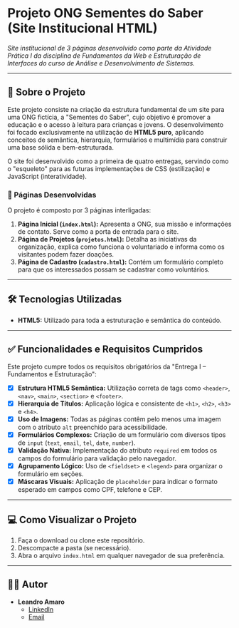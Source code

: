 # Projeto ONG Sementes do Saber (Site Institucional HTML)

_Site institucional de 3 páginas desenvolvido como parte da Atividade Prática I da disciplina de Fundamentos da Web e Estruturação de Interfaces do curso de Análise e Desenvolvimento de Sistemas._

---

## 🚀 Sobre o Projeto

Este projeto consiste na criação da estrutura fundamental de um site para uma ONG fictícia, a "Sementes do Saber", cujo objetivo é promover a educação e o acesso à leitura para crianças e jovens. O desenvolvimento foi focado exclusivamente na utilização de **HTML5 puro**, aplicando conceitos de semântica, hierarquia, formulários e multimídia para construir uma base sólida e bem-estruturada.

O site foi desenvolvido como a primeira de quatro entregas, servindo como o "esqueleto" para as futuras implementações de CSS (estilização) e JavaScript (interatividade).

### 📖 Páginas Desenvolvidas

O projeto é composto por 3 páginas interligadas:

1.  **Página Inicial (`index.html`):** Apresenta a ONG, sua missão e informações de contato. Serve como a porta de entrada para o site.
2.  **Página de Projetos (`projetos.html`):** Detalha as iniciativas da organização, explica como funciona o voluntariado e informa como os visitantes podem fazer doações.
3.  **Página de Cadastro (`cadastro.html`):** Contém um formulário completo para que os interessados possam se cadastrar como voluntários.

---

## 🛠️ Tecnologias Utilizadas

* **HTML5:** Utilizado para toda a estruturação e semântica do conteúdo.

---

## ✅ Funcionalidades e Requisitos Cumpridos

Este projeto cumpre todos os requisitos obrigatórios da "Entrega I – Fundamentos e Estruturação":

- [x] **Estrutura HTML5 Semântica:** Utilização correta de tags como `<header>`, `<nav>`, `<main>`, `<section>` e `<footer>`.
- [x] **Hierarquia de Títulos:** Aplicação lógica e consistente de `<h1>`, `<h2>`, `<h3>` e `<h4>`.
- [x] **Uso de Imagens:** Todas as páginas contêm pelo menos uma imagem com o atributo `alt` preenchido para acessibilidade.
- [x] **Formulários Complexos:** Criação de um formulário com diversos tipos de `input` (`text`, `email`, `tel`, `date`, `number`).
- [x] **Validação Nativa:** Implementação do atributo `required` em todos os campos do formulário para validação pelo navegador.
- [x] **Agrupamento Lógico:** Uso de `<fieldset>` e `<legend>` para organizar o formulário em seções.
- [x] **Máscaras Visuais:** Aplicação de `placeholder` para indicar o formato esperado em campos como CPF, telefone e CEP.

---

## 💻 Como Visualizar o Projeto

1.  Faça o download ou clone este repositório.
2.  Descompacte a pasta (se necessário).
3.  Abra o arquivo `index.html` em qualquer navegador de sua preferência.

---

## 👨‍💻 Autor

* **Leandro Amaro**
    * [LinkedIn](www.linkedin.com/in/leandro-amaro2) 
    * [Email](leanstudy9@gmail.com)

